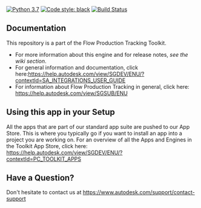 [![Python 3.7](https://img.shields.io/badge/python-3.7-blue.svg)](https://www.python.org/)
[![Code style: black](https://img.shields.io/badge/code%20style-black-000000.svg)](https://github.com/psf/black)
[![Build Status](https://dev.azure.com/shotgun-ecosystem/Toolkit/_apis/build/status/Apps/tk-multi-bg-publish?repoName=shotgunsoftware%2Ftk-multi-bg-publish&branchName=main)](https://dev.azure.com/shotgun-ecosystem/Toolkit/_build/latest?definitionId=115&repoName=shotgunsoftware%2Ftk-multi-bg-publish&branchName=main)


## Documentation

This repository is a part of the Flow Production Tracking Toolkit.

- For more information about this engine and for release notes, *see the wiki section*.
- For general information and documentation, click here:https://help.autodesk.com/view/SGDEV/ENU/?contextId=SA_INTEGRATIONS_USER_GUIDE
- For information about Flow Production Tracking in general, click here: https://help.autodesk.com/view/SGSUB/ENU

## Using this app in your Setup

All the apps that are part of our standard app suite are pushed to our App Store.
This is where you typically go if you want to install an app into a project you are
working on. For an overview of all the Apps and Engines in the Toolkit App Store,
click here: https://help.autodesk.com/view/SGDEV/ENU/?contextId=PC_TOOLKIT_APPS

## Have a Question?

Don't hesitate to contact us at https://www.autodesk.com/support/contact-support
